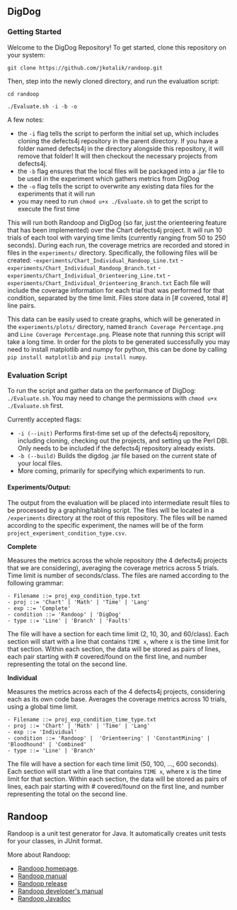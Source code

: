 ## DigDog

### Getting Started
Welcome to the DigDog Repository! To get started, clone this repository on your system:

`git clone https://github.com/jkotalik/randoop.git`

Then, step into the newly cloned directory, and run the evaluation script:

`cd randoop`

`./Evaluate.sh -i -b -o`

A few notes:
- the `-i` flag tells the script to perform the initial set up, which includes cloning the defects4j repository in the parent directory. If you have a folder named defects4j in the directory alongside this repository, it will remove that folder! It will then checkout the necessary projects from defects4j.
- the `-b` flag ensures that the local files will be packaged into a .jar file to be used in the experiment which gathers metrics from DigDog
- the `-o` flag tells the script to overwrite any existing data files for the experiments that it will run
- you may need to run `chmod u+x ./Evaluate.sh` to get the script to execute the first time

This will run both Randoop and DigDog (so far, just the orienteering feature that has been implemented) over the Chart defects4j project. It will run 10 trials of each tool with varying time limits (currently ranging from 50 to 250 seconds). During each run, the coverage metrics are recorded and stored in files in the `experiments/` directory. Specifically, the following files will be created:
-`experiments/Chart_Individual_Randoop_Line.txt`
-`experiments/Chart_Individual_Randoop_Branch.txt`
-`experiments/Chart_Individual_Orienteering_Line.txt`
-`experiments/Chart_Individual_Orienteering_Branch.txt`
Each file will include the coverage information for each trial that was performed for that condition, separated by the time limit. Files store data in [# covered, total #] line pairs.

This data can be easily used to create graphs, which will be generated in the `experiments/plots/` directory, named `Branch Coverage Percentage.png` and `Line Coverage Percentage.png`. Please note that running this script will take a long time. In order for the plots to be generated successfully you may need to install matplotlib and numpy for python, this can be done by calling `pip install matplotlib` and `pip install numpy`.

### Evaluation Script
To run the script and gather data on the performance of DigDog: `./Evaluate.sh`. You may need to change the permissions with `chmod u+x ./Evaluate.sh` first.

Currently accepted flags:
- `-i (--init)` Performs first-time set up of the defects4j repository, including cloning, checking out the projects, and setting up the Perl DBI. Only needs to be included if the defects4j repository already exists.
- `-b (--build)` Builds the digdog .jar file based on the current state of your local files.
- More coming, primarily for specifying which experiments to run.

#### Experiments/Output:

The output from the evaluation will be placed into intermediate result files to be processed by a graphing/tabling script. The files will be located in a `/experiments` directory at the root of this repository. The files will be named according to the specific experiment, the names will be of the form `project_experiment_condition_type.csv`.

**Complete**

Measures the metrics across the whole repository (the 4 defects4j projects that we are considering), averaging the coverage metrics across 5 trials. Time limit is number of seconds/class. The files are named according to the following grammar:
```
- Filename ::= proj_exp_condition_type.txt
- proj ::= 'Chart' | 'Math' | 'Time' | 'Lang'
- exp ::= 'Complete'
- condition ::= 'Randoop' | 'DigDog'
- type ::= 'Line' | 'Branch' | 'Faults'
```

The file will have a section for each time limit (2, 10, 30, and 60/class). Each section will start with a line that contains
`TIME x`, where x is the time limit for that section. Within each section, the data will be stored as pairs of lines, each pair starting with # covered/found on the first line, and number representing the total on the second line.

**Individual**

Measures the metrics across each of the 4 defects4j projects, considering each as its own code base. Averages the coverage metrics across 10 trials, using a global time limit.
```
- Filename ::= proj_exp_condition_time_type.txt
- proj ::= 'Chart' | 'Math' | 'Time' | 'Lang'
- exp ::= 'Individual'
- condition ::= 'Randoop' |  'Orienteering' | 'ConstantMining' | 'Bloodhound' | 'Combined'
- type ::= 'Line' | 'Branch'
```

The file will have a section for each time limit (50, 100, ..., 600 seconds). Each section will start with a line that contains
`TIME x`, where x is the time limit for that section. Within each section, the data will be stored as pairs of lines, each pair starting with # covered/found on the first line, and number representing the total on the second line.

## Randoop

Randoop is a unit test generator for Java.
It automatically creates unit tests for your classes, in JUnit format.

More about Randoop:

* [Randoop homepage](https://randoop.github.io/randoop/).
* [Randoop manual](https://randoop.github.io/randoop/manual/index.html)
* [Randoop release](https://github.com/randoop/randoop/releases/latest)
* [Randoop developer's manual](https://randoop.github.io/randoop/manual/dev.html)
* [Randoop Javadoc](https://randoop.github.io/randoop/api/)
